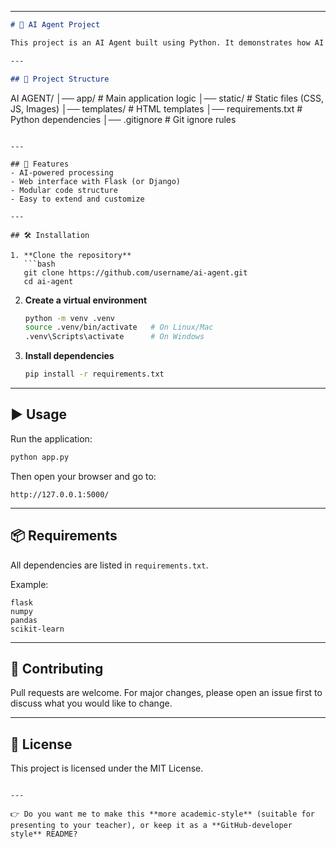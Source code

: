 

---

```markdown
# 🤖 AI Agent Project

This project is an AI Agent built using Python. It demonstrates how AI can be integrated into applications with a structured workflow.

---

## 📂 Project Structure

```

AI AGENT/
│── app/               # Main application logic
│── static/            # Static files (CSS, JS, Images)
│── templates/         # HTML templates
│── requirements.txt   # Python dependencies
│── .gitignore         # Git ignore rules

````

---

## 🚀 Features
- AI-powered processing
- Web interface with Flask (or Django)
- Modular code structure
- Easy to extend and customize

---

## 🛠️ Installation

1. **Clone the repository**
   ```bash
   git clone https://github.com/username/ai-agent.git
   cd ai-agent
````

2. **Create a virtual environment**

   ```bash
   python -m venv .venv
   source .venv/bin/activate   # On Linux/Mac
   .venv\Scripts\activate      # On Windows
   ```

3. **Install dependencies**

   ```bash
   pip install -r requirements.txt
   ```

---

## ▶️ Usage

Run the application:

```bash
python app.py
```

Then open your browser and go to:

```
http://127.0.0.1:5000/
```

---

## 📦 Requirements

All dependencies are listed in `requirements.txt`.

Example:

```
flask
numpy
pandas
scikit-learn
```

---

## 🤝 Contributing

Pull requests are welcome. For major changes, please open an issue first to discuss what you would like to change.

---

## 📄 License

This project is licensed under the MIT License.

```

---

👉 Do you want me to make this **more academic-style** (suitable for presenting to your teacher), or keep it as a **GitHub-developer style** README?
```

